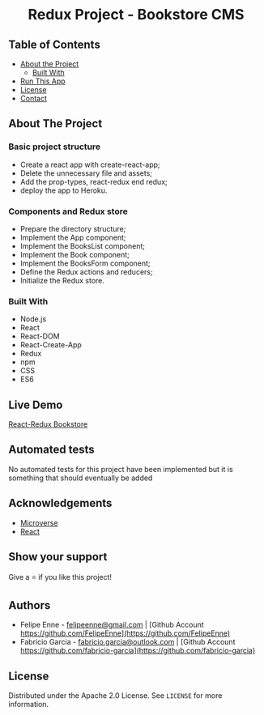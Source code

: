 <br />
<h1 align="center">Redux Project - Bookstore CMS</h1>

## Table of Contents

- [About the Project](#about-the-project)
  - [Built With](#built-with)
- [Run This App](#run-this-app)
- [License](#license)
- [Contact](#contact)

## About The Project

### Basic project structure

- Create a react app with create-react-app;
- Delete the unnecessary file and assets;
- Add the prop-types, react-redux end redux;
- deploy the app to Heroku.

### Components and Redux store

- Prepare the directory structure;
- Implement the App component;
- Implement the BooksList component;
- Implement the Book component;
- Implement the BooksForm component;
- Define the Redux actions and reducers;
- Initialize the Redux store.

### Built With

- Node.js
- React
- React-DOM
- React-Create-App
- Redux
- npm
- CSS
- ES6

## Live Demo

[React-Redux Bookstore](https://bookstore-react-cms.herokuapp.com)

## Automated tests

No automated tests for this project have been implemented but it is something that should eventually be added

## Acknowledgements

- [Microverse](https://www.microverse.org/)
- [React](https://reactjs.org/)

## Show your support

Give a ⭐️ if you like this project!

## Authors

- Felipe Enne - felipeenne@gmail.com | [Github Account https://github.com/FelipeEnne](https://github.com/FelipeEnne)
- Fabricio Garcia - fabricio.garcia@outlook.com | [Github Account https://github.com/fabricio-garcia](https://github.com/fabricio-garcia)

## License

Distributed under the Apache 2.0 License. See `LICENSE` for more information.

